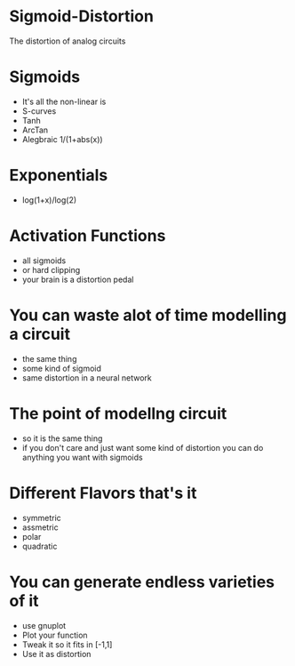 # Sigmoid-Distortion
The distortion of analog circuits

# Sigmoids
* It's all the non-linear is
* S-curves
* Tanh
* ArcTan
* Alegbraic 1/(1+abs(x))

# Exponentials
* log(1+x)/log(2)

# Activation Functions
* all sigmoids 
* or hard clipping
* your brain is a distortion pedal

# You can waste alot of time modelling a circuit
* the same thing
* some kind of sigmoid
* same distortion in a neural network

# The point of modellng circuit
* so it is the same thing
* if you don't care and just want some kind of distortion you can do anything you want with sigmoids

# Different Flavors that's it
* symmetric
* assmetric
* polar
* quadratic

# You can generate endless varieties of it
* use gnuplot
* Plot your function
* Tweak it so it fits in [-1,1]
* Use it as distortion



